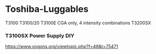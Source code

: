 # Toshiba-Luggables

T3100
T3100/20
T3100E  CGA only, 4 intensity combinations
T3200SX


### T3100SX Power Supply DIY

https://www.vogons.org/viewtopic.php?f=46&t=75471
